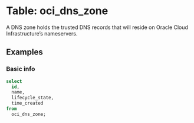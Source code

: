 # Table: oci_dns_zone

A DNS zone holds the trusted DNS records that will reside on Oracle Cloud Infrastructure’s nameservers.

## Examples

### Basic info

```sql
select
  id,
  name,
  lifecycle_state,
  time_created
from
  oci_dns_zone;
```
